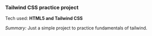 ### Tailwind CSS practice project

Tech used: **HTML5 and Tailwind CSS**

_Summary:_ Just a simple project to practice fundamentals of tailwind. 
